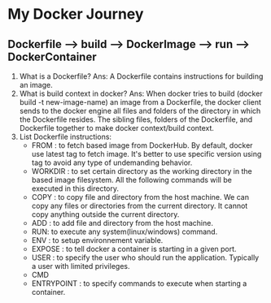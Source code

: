 # My Docker Journey

## Dockerfile --> build --> DockerImage --> run --> DockerContainer

1. What is a Dockerfile?
Ans: A Dockerfile contains instructions for building an image.
2. What is build context in docker?
Ans:  When docker tries to build (docker build -t new-image-name) an image from a Dockerfile, the docker client sends to the docker engine all files and folders of the directory in which the Dockerfile resides. The sibling files, folders of the Dockerfile, and Dockerfile together to make docker context/build context. 
3. List Dockerfile instructions:
    * FROM : to fetch based image from DockerHub. By default, docker use latest tag to fetch image. It's better to use specific version using tag to avoid any type of undemanding behavior.
    * WORKDIR : to set certain directory as the working directory in the based image filesystem. All the following commands will be executed in this directory.
    * COPY : to copy file and directory from the host machine. We can copy any files or directories from the current directory. It cannot copy anything outside the current directory. 
    * ADD : to add file and directory from the host machine.
    * RUN: to execute any system(linux/windows) command.
    * ENV : to setup environnement variable.
    * EXPOSE : to tell docker a container is starting in a given port.
    * USER : to specify the user who should run the application. Typically a user with limited privileges. 
    * CMD
    * ENTRYPOINT : to specify commands to execute when starting a container.
